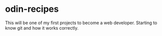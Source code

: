 # odin-recipes
This will be one of my first projects to become a web developer. Starting to know git and how it works correctly.